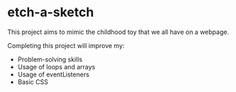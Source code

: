 # etch-a-sketch
This project aims to mimic the childhood toy that we all have on a webpage.

Completing this project will improve my:
- Problem-solving skills
- Usage of loops and arrays
- Usage of eventListeners
- Basic CSS
